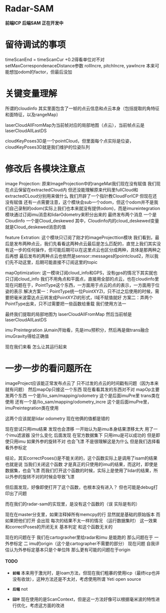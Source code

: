 # Radar-SAM

**前端ICP 后端SAM 正在开发中**


# 留待调试的事项
timeScanEnd = timeScanCur +0.2得看单位对不对
setMaxCorrespondenaceDistance参数
rollIncre, pitchIncre, yawIncre 本来可能想加odom的factor，但最后没加

# 关键变量理解

所谓的cloudinfo 其实里面包含了一帧的点云信息和点云本身（包括提取的角特征和面特征，以及rangeMap）

laserCloudAllFromMap为当前帧对应的局部地图（点云），当前帧点云是laserCloudAllLastDS

cloudKeyPoses3D是一个pointCloud，但里面每个点实际是位姿，cloudKeyPoses3D就是我们维护的位姿队列


# 修改后 各模块注意点

image Projection:
原来ImageProjection中的rangeMat我们现在没有赋值
我们现在点云保留在extractedCloud内 但还没能理解原来代码里fullCloud和extractedCLoud分别用来做什么
我们开辟了一个指针教CloudForICP 但现在还没有赋值
还有一点需要注意，这个模块会sub一个odom，但这个odom并不是我们自己录制的odom(实际上我们也本来就没有提供odom)，而是imureintegration模块通过订阅imu消息和lidarOdometry来积分出来的
最终发布两个消息 一个是Cloudinfo 一个是Cloud_deskewed 其中，Cloudinfo内的cloud_deskewed变量就是Cloud_deskewed消息的值


feature Extration:
这个模块只订阅了刚才的imageProjecttion模块
我们看到，最后是发布两种点云，我们先看看这两种点云最后是怎么匹配的，直觉上我们其实没有这一步的任何操作，但可能后期可以在这里点云也区分成两种，具体是那两种之后再想
最后发布的两种点云也依然是sensor::messages的pointcloud2，所以我们先不动这里，后期可能直接不订阅这里的topic

mapOptimization:
这一模块订阅cloud_info和GPS，没有gps的情况下其实就也只订阅cloud_info
我们不用角点和平面点，直接用全部的点云，也在cloudinfo里
现在问题在于，PointType这个东西，一方面用于点云的点的表示，一方面用于位姿的表示
解决方案一：PointType统一位PointXYZI，只不过之后使用的时候，需要把毫米波雷达点云转发成PointXYZI的形式，I域不赋值就好
方案二：弄两个PointType出来，只不过需要把一些函数给重载
我们使用方法一

最终我们提取的局部地图为 laserCloudAllFromMap   然后当前帧是laserCloudAllLastDS

imu Preintegration
从main开始看，先是imu预积分，然后再是做trans融合
imuGravity得给正确值

现在我们来看 怎么让其运行起来


# 一步一步的看问题所在
imageProject应该能正常发布点云了 只不过发的点云的时间戳有问题（因为本来就有问题）
然后mapOp只接这一个东西 现在看看其发的东西对不对
mapOp主要发两个东西 一个是/lio_sam/mapping/odometry  这个是后面imuPre里 trans类在使用
还有一个是/lio_sam/mapping/odometry_incre  这个是后面imuPre里，imuPreintegration类在使用

这两个应该就是lidar odometry 现在他俩的值都是错的

现在尝试只用imu结果 发现也会漂移
一开始认为是imu本身结果漂移太大 用了一个imu滤波器 没什么变化
后面发现 在官方数据集下 只用imu是可以成功的 但是即使只用imu 如果外参的旋转不对 也会飞漂 不是很理解这是为什么 但是我们选择看看外参标定


结论，其实correctPoses()是不能关闭的，这个函数实际上是调用了isam的结果 也就是说 当我们关闭这个函数 才是真正的只使用的imu的结果，而这时，即使是数据集，也会飞漂
而我们打开这个函数的时候，实际上是使用了lidar的结果，所以外参的旋转不对的时候会导致飞漂

但后面发现，好像即使打开了这个函数，也根本没有进入？ 但也可能是debug打印出了问题

而在我们的radar-sam的实现里，是没有这个函数的（误 实际是有的）

现在在master分支里，如果注释掉所有memcpy的行 显然就是基础的原始版本
而如果把他们打开 会出现 每次的结果不太一样的情况 （运行数据集时） 这一效果和correctPoses的开闭无关   基本判定 和这个函数无关的

现在的问题在于 我们在cartograoher里给radar和imu 是能跑的   那么问题在于 一 外参标定 二 imu的origin（这个是cartographer不需要的部分）
现在问题 自我评估认为外参标定基本只是个单位阵 那么更有可能的问题在于origin

#### TODO
* **`前端`**
    本来用于激光时，是loam方法，但现在我们粗暴的使用icp（最终icp也并没有收敛），这种方法还是不太对，考虑使用所谓 Yeti open source

* **`后端`**
    not

* **`回环`**
    现在使用的是ScanContext，但是这一方法好像可以根据毫米波的特性进行优化，考虑这方面的改进




